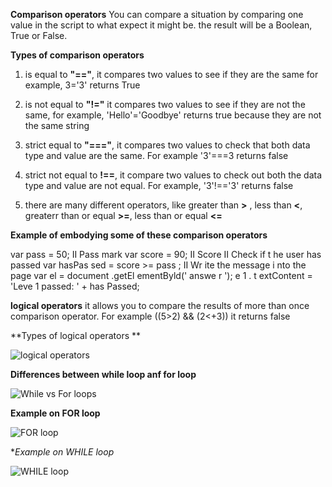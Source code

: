 **Comparison operators**
You can compare a situation by comparing one value in the script to what expect it might be. the result will be a Boolean, True or False.

**Types of comparison operators**
1. is equal to **"=="**, it compares two values to see if they are the same
for example, 3='3' returns True

2. is not equal to **"!="** it compares two values to see if they are not the same, for example, 
'Hello'='Goodbye' returns true because they are not the same string

3. strict equal to **"==="**, it compares two values to check that both data type and value are the same. For example '3'===3 returns false  

4. strict not equal to **!==**, it compare two values to check out both the data type and value are not equal. For example, '3'!=='3' returns false

5. there are many different operators, like greater than **>** , less than **<**, greaterr than or equal **>=**, less than or equal **<=**

**Example of embodying some of these comparison operators**

var pass = 50; II Pass mark
var score = 90; II Score
II Check if t he user has passed
var hasPas sed = score >= pass ;
II Wr ite the message i nto the page
var el = document .getEl ementByld(' answe r ');
e 1 . t extContent = 'Leve 1 passed: ' + has Passed;


**logical operators**
it allows you to compare the results of more than once comparison operator. For example ((5>2) && (2<+3)) it returns false

**Types of logical operators **
 
 ![logical operators](https://i.ytimg.com/vi/JVL6xEzOCrE/maxresdefault.jpg)


 **Differences between while loop anf for loop**

 ![While vs For loops](https://image.slidesharecdn.com/ch5-131127090846-phpapp01/95/programming-note-c-74-638.jpg?cb=1385543489)

**Example on FOR loop**

![FOR loop](https://www.tutorialgateway.org/wp-content/uploads/JavaScript-For-Loop-1.png)

**Example on WHILE loop*

![WHILE loop](https://www.tutorialgateway.org/wp-content/uploads/JavaScript-Do-While-Loop-2.png)

 